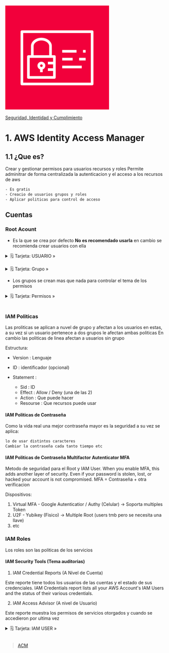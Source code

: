 ![Amazon IAM](../../00_assets/Seguridad,%20identidad%20y%20cumplimiento/IAM-logo.png)

[Seguridad, Identidad y Cumplimiento](../../05-Seguridad_Identidad_y_Cumplimiento/)

# 1. AWS Identity Access Manager

## 1.1 ¿Que es?

Crear y gestionar permisos para usuarios recursos y roles
Permite adminitrar de forma centralizada la autenticacion y el acceso a los recursos de aws

    - Es gratis
    - Creacio de usuarios grupos y roles
    - Aplicar politicas para control de acceso

## Cuentas

### Root Acount

* Es la que se crea por defecto **No es recomendado usarla** en cambio se recomienda crear usuarios con ella

<details>
<summary>🗒 Tarjeta: USUARIO »</summary>

| info |
| ---- |
| Representa una persona en la organizacion |
| Se pueden agrupar en grupos |


</details>
<br>
<details>
<summary>🗒 Tarjeta: Grupo »</summary>

| info |
| ---- |
| Un grupo es una asociacion de usuarios |
| Se pueden agrupar en grupos |

</details>

* Los grupos se crean mas que nada para controlar el tema de los permisos
<details>
<br>
<summary>🗒 Tarjeta: Permisos »</summary>

|  |
| ---- |
| Se escriben en formato JSON Documentation |

</details>

<br>

### IAM Politicas

Las proliticas se aplican a nuvel de grupo y afectan a los usuarios en estas, a su vez si un usuario pertenece a dos grupos le afectan ambas politicas
En cambio las politicas de linea afectan a usuarios sin grupo

Estructura:

- Version   : Lenguaje
- ID        :  identificador (opcional)
- Statement : 

    - Sid       : ID
    - Effect    : Allow / Deny (una de las 2)
    - Action    : Que puede hacer
    - Resourse  : Que recursos puede usar

#### IAM Politicas de Contraseña

Como la vida real una mejor contraseña mayor es la seguridad a su vez se aplica: 
    
    lo de usar distintos caracteres
    Cambiar la contraseña cada tanto tiempo etc

#### IAM Politicas de Contraseña Multifactor Autenticator MFA

Metodo de seguridad para el Root y IAM User.
When you enable MFA, this adds another layer of security. Even if your password is stolen, lost, or hacked your account is not compromised. 
MFA = Contraseña + otra verificacion

Dispositivos:

1. Virtual MFA  - Google Autenticatior / Authy (Celular)    -> Soporta multiples Token
2. U2F          - Yubikey (Fisico)                          -> Multiple Root (users tmb pero se necesita una llave)
3. etc

### IAM Roles

Los roles son las politicas de los servicios


#### IAM Security Tools (Tema auditorias)

1. IAM Credential Reports (A Nivel de Cuenta)

Este reporte tiene todos los usuarios de las cuentas y el estado de sus credenciales.
IAM Credentials report lists all your AWS Account's IAM Users and the status of their various credentials.

2. IAM Access Advisor (A nivel de Usuario)

Este reporte muestra los permisos de servicios otorgados y cuando se accedieron por ultima vez

<details>
<summary>🗒 Tarjeta: IAM USER »</summary>

| Para acceder a la CLI |
| ---- |
| Acess Key ID |
| Secret access Key |

</details>


<br/>

> [ACM](../Proteccion%20de%20datos/acm.md)

<br/>